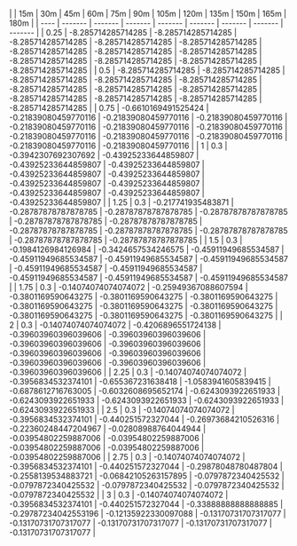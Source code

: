 | | 15m | 30m | 45m | 60m | 75m | 90m | 105m | 120m | 135m | 150m | 165m | 180m | 
| ---- | ------- | ------- | ------- | ------- | ------- | ------- | ------- | ------- |
| 0.25 | -8.285714285714285 | -8.285714285714285 | -8.285714285714285 | -8.285714285714285 | -8.285714285714285 | -8.285714285714285 | -8.285714285714285 | -8.285714285714285 | -8.285714285714285 | -8.285714285714285 | -8.285714285714285 | -8.285714285714285 | 
| 0.5 | -8.285714285714285 | -8.285714285714285 | -8.285714285714285 | -8.285714285714285 | -8.285714285714285 | -8.285714285714285 | -8.285714285714285 | -8.285714285714285 | -8.285714285714285 | -8.285714285714285 | -8.285714285714285 | -8.285714285714285 | 
| 0.75 | -0.6610169491525424 | -0.21839080459770116 | -0.21839080459770116 | -0.21839080459770116 | -0.21839080459770116 | -0.21839080459770116 | -0.21839080459770116 | -0.21839080459770116 | -0.21839080459770116 | -0.21839080459770116 | -0.21839080459770116 | -0.21839080459770116 | 
| 1 | 0.3 | -0.3942307692307692 | -0.43925233644859807 | -0.43925233644859807 | -0.43925233644859807 | -0.43925233644859807 | -0.43925233644859807 | -0.43925233644859807 | -0.43925233644859807 | -0.43925233644859807 | -0.43925233644859807 | -0.43925233644859807 | 
| 1.25 | 0.3 | -0.217741935483871 | -0.28787878787878785 | -0.28787878787878785 | -0.28787878787878785 | -0.28787878787878785 | -0.28787878787878785 | -0.28787878787878785 | -0.28787878787878785 | -0.28787878787878785 | -0.28787878787878785 | -0.28787878787878785 | 
| 1.5 | 0.3 | -0.1984126984126984 | -0.3424657534246575 | -0.45911949685534587 | -0.45911949685534587 | -0.45911949685534587 | -0.45911949685534587 | -0.45911949685534587 | -0.45911949685534587 | -0.45911949685534587 | -0.45911949685534587 | -0.45911949685534587 | 
| 1.75 | 0.3 | -0.14074074074074072 | -0.25949367088607594 | -0.3801169590643275 | -0.3801169590643275 | -0.3801169590643275 | -0.3801169590643275 | -0.3801169590643275 | -0.3801169590643275 | -0.3801169590643275 | -0.3801169590643275 | -0.3801169590643275 | 
| 2 | 0.3 | -0.14074074074074072 | -0.4206896551724138 | -0.39603960396039606 | -0.39603960396039606 | -0.39603960396039606 | -0.39603960396039606 | -0.39603960396039606 | -0.39603960396039606 | -0.39603960396039606 | -0.39603960396039606 | -0.39603960396039606 | 
| 2.25 | 0.3 | -0.14074074074074072 | -0.3956834532374101 | -0.655367231638418 | -1.0583941605839415 | -0.6878612716763005 | -0.6032608695652174 | -0.6243093922651933 | -0.6243093922651933 | -0.6243093922651933 | -0.6243093922651933 | -0.6243093922651933 | 
| 2.5 | 0.3 | -0.14074074074074072 | -0.3956834532374101 | -0.440251572327044 | -0.26973684210526316 | -0.22360248447204967 | -0.02808988764044944 | -0.03954802259887006 | -0.03954802259887006 | -0.03954802259887006 | -0.03954802259887006 | -0.03954802259887006 | 
| 2.75 | 0.3 | -0.14074074074074072 | -0.3956834532374101 | -0.440251572327044 | -0.29878048780487804 | -0.2558139534883721 | -0.06842105263157895 | -0.0797872340425532 | -0.0797872340425532 | -0.0797872340425532 | -0.0797872340425532 | -0.0797872340425532 | 
| 3 | 0.3 | -0.14074074074074072 | -0.3956834532374101 | -0.440251572327044 | -0.33888888888888885 | -0.29787234042553196 | -0.12135922330097088 | -0.13170731707317077 | -0.13170731707317077 | -0.13170731707317077 | -0.13170731707317077 | -0.13170731707317077 | 
